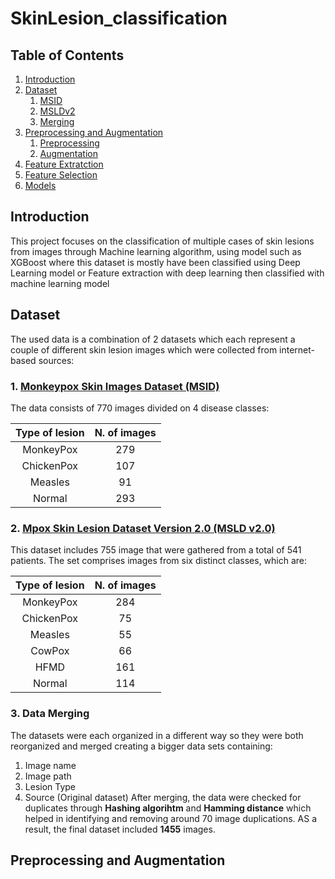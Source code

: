 # SkinLesion_classification
## Table of Contents
1. [Introduction](#intro)
2. [Dataset](#dataset)
     1. [MSID](#source)
     2. [MSLDv2](#structure)
     3. [Merging](#ratio)
3. [Preprocessing and Augmentation](#imp)
     1. [Preprocessing](#dataperp)
     2. [Augmentation](#class)   
4. [Feature Extratction](#result)
5. [Feature Selection](#instruction)
6. [Models](#ref)


<a name="intro"></a>
## Introduction
This project focuses on the classification of multiple cases of skin lesions from images through Machine learning algorithm, using model such as XGBoost where this dataset is mostly have been classified using Deep Learning model or Feature extraction with deep learning then classified with machine learning model

## Dataset   
The used data is a combination of 2 datasets which each represent a couple of different skin lesion images which were collected from internet-based sources:
### 1.     [Monkeypox Skin Images Dataset (MSID)](https://www.kaggle.com/datasets/dipuiucse/monkeypoxskinimagedataset)
The data consists of 770 images divided on 4 disease classes:

| Type of lesion | N. of images |
| :---: | :---: |
| MonkeyPox | 279 |
| ChickenPox | 107 |
| Measles | 91 |
| Normal | 293 |

### 2.     [Mpox Skin Lesion Dataset Version 2.0 (MSLD v2.0)](https://www.kaggle.com/datasets/joydippaul/mpox-skin-lesion-dataset-version-20-msld-v20)
This dataset includes 755 image that were gathered from a total of 541 patients. The set comprises images from six distinct classes, which are:

| Type of lesion | N. of images |
| :---: | :---: |
| MonkeyPox | 284 |
| ChickenPox | 75 |
| Measles | 55 |
| CowPox | 66 |
| HFMD | 161 |
| Normal | 114 |

### 3.     Data Merging
The datasets were each organized in a different way so they were both reorganized and merged creating a bigger data sets containing:
1. Image name
2. Image path
3. Lesion Type
4. Source (Original dataset)
After merging, the data were checked for duplicates through **Hashing algorihtm** and **Hamming distance** which helped in identifying and removing around 70 image duplications. 
AS a result, the final dataset included **1455** images.

## Preprocessing and Augmentation 


     
